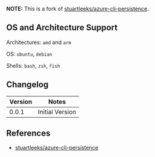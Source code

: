 **NOTE:** This is a fork of [stuartleeks/azure-cli-persistence](https://github.com/stuartleeks/dev-container-features/tree/main/src/azure-cli-persistence).

## OS and Architecture Support

Architectures: `amd` and `arm`

OS: `ubuntu`, `debian`

Shells: `bash`, `zsh`, `fish`

## Changelog

| Version | Notes           |
| ------- | --------------- |
| 0.0.1   | Initial Version |

## References

- [stuartleeks/azure-cli-persistence](https://github.com/stuartleeks/dev-container-features/tree/main/src/azure-cli-persistence)
